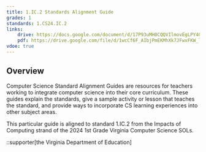 ```yaml
---
title: 1.IC.2 Standards Alignment Guide
grades: 1
standards: 1.CS24.IC.2
links:
    drive: https://docs.google.com/document/d/17P93uMH0CQQVIlmovEgLPY4QXkj8tjbY2srGbvzC4KM/edit?usp=drive_link
    pdf: https://drive.google.com/file/d/1wcCf6F_AIbjPmEKMhXk7JFwxFKW_ljmj/view?usp=drive_link
vdoe: true
---
```


## Overview

Computer Science Standard Alignment Guides are resources for teachers working to integrate computer science into their core curriculum. These guides explain the standards, give a sample activity or lesson that teaches the standard, and provide ways to incorporate CS learning experiences into other subject areas. 

This particular guide is aligned to standard 1.IC.2 from the Impacts of Computing strand of the 2024 1st Grade Virginia Computer Science SOLs.

::supporter[the Virginia Department of Education]